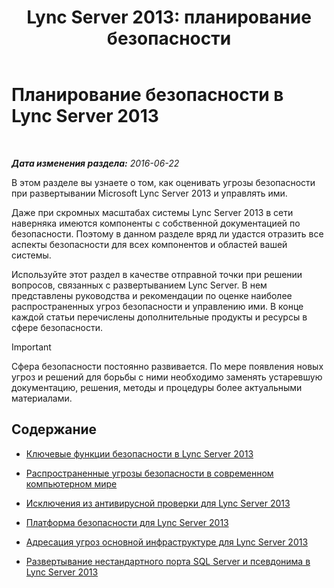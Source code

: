 ﻿---
title: 'Lync Server 2013: планирование безопасности'
TOCTitle: Планирование безопасности
ms:assetid: 17eeba87-cafa-4e9b-852d-c017a7d10d59
ms:mtpsurl: https://technet.microsoft.com/ru-ru/library/Dn342827(v=OCS.15)
ms:contentKeyID: 56270532
ms.date: 06/22/2016
mtps_version: v=OCS.15
ms.translationtype: HT
---

# Планирование безопасности в Lync Server 2013

 

_**Дата изменения раздела:** 2016-06-22_

В этом разделе вы узнаете о том, как оценивать угрозы безопасности при развертывании Microsoft Lync Server 2013 и управлять ими.

Даже при скромных масштабах системы Lync Server 2013 в сети наверняка имеются компоненты с собственной документацией по безопасности. Поэтому в данном разделе вряд ли удастся отразить все аспекты безопасности для всех компонентов и областей вашей системы.

Используйте этот раздел в качестве отправной точки при решении вопросов, связанных с развертыванием Lync Server. В нем представлены руководства и рекомендации по оценке наиболее распространенных угроз безопасности и управлению ими. В конце каждой статьи перечислены дополнительные продукты и ресурсы в сфере безопасности.

> [!IMPORTANT]
> Сфера безопасности постоянно развивается. По мере появления новых угроз и решений для борьбы с ними необходимо заменять устаревшую документацию, решения, методы и процедуры более актуальными материалами.


## Содержание

  - [Ключевые функции безопасности в Lync Server 2013](lync-server-2013-key-security-features.md)

  - [Распространенные угрозы безопасности в современном компьютерном мире](lync-server-2013-common-security-threats-in-modern-day-computing.md)

  - [Исключения из антивирусной проверки для Lync Server 2013](lync-server-2013-antivirus-scanning-exclusions.md)

  - [Платформа безопасности для Lync Server 2013](lync-server-2013-security-framework-for-lync-server.md)

  - [Адресация угроз основной инфраструктуре для Lync Server 2013](lync-server-2013-addressing-threats-to-your-core-infrastructure.md)

  - [Развертывание нестандартного порта SQL Server и псевдонима в Lync Server 2013](deploying-a-sql-server-nonstandard-port-and-alias-in-lync-server-2013.md)

